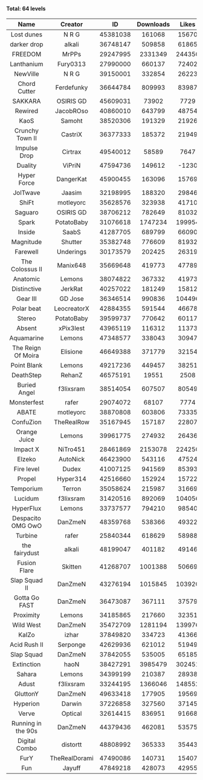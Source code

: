 #### Total: 64 levels

| Name | Creator | ID | Downloads | Likes |
|:---:|:---:|:---:|:---:|:---:|
| Lost dunes | N R G | 45381038 | 161068 | 15670
| darker drop | alkali | 36748147 | 509858 | 61865
| FREEDOM | MrPPs | 29247995 | 2331349 | 244350
| Lanthanium | Fury0313 | 27990000 | 660137 | 72402
| NewVille | N R G | 39150001 | 332854 | 26223
| Chord Cutter | Ferdefunky | 36644784 | 809993 | 83987
| SAKKARA | OSIRIS GD | 45609031 | 73902 | 7729
| Rewired | JacobROso | 40860010 | 643799 | 48754
| KaoS | Samoht | 38520306 | 191329 | 21926
| Crunchy Town II | CastriX | 36377333 | 185372 | 21949
| Impulse Drop  | Cirtrax | 49540012 | 58589 | 7647
| Duality | ViPriN | 47594736 | 149612 | -1230
| Hyper Force | DangerKat | 45900455 | 163096 | 15769
| JolTwave | Jaasim | 32198995 | 188320 | 29846
| ShiFt | motleyorc | 35628576 | 323938 | 41710
| Saguaro | OSIRIS GD | 38706212 | 782649 | 81032
| Spark | PotatoBaby | 31076618 | 1747234 | 199954
| Inside | SaabS | 41287705 | 689799 | 66090
| Magnitude | Shutter | 35382748 | 776609 | 81932
| Farewell | Underings | 30173579 | 202425 | 26319
| The Colossus II | Manix648 | 35669648 | 419773 | 47789
| Anatomic | Lemons | 38074822 | 367332 | 41973
| Distinctive | JerkRat | 40257022 | 181249 | 15812
| Gear III | GD Jose | 36346514 | 990836 | 104496
| Polar beat | LeocreatorX | 42884355 | 591544 | 46678
| Stereo | PotatoBaby | 39599737 | 770642 | 60117
| Absent | xPix3lest | 43965119 | 116312 | 11373
| Aquamarine | Lemons | 47348577 | 338043 | 30947
| The Reign Of Moira | Elisione | 46649388 | 371779 | 32154
| Point Blank | Lemons | 49217236 | 449457 | 38251
| DeathStep | RehanZ | 46575191 | 19551 | 2508
| Buried Angel | f3lixsram | 38514054 | 607507 | 80549
| Monsterfest | rafer | 29074072 | 68107 | 7774
| ABATE | motleyorc | 38870808 | 603806 | 73335
| ConfuZion | TheRealRow | 35167945 | 157187 | 22807
| Orange Juice | Lemons | 39961775 | 274932 | 26436
| Impact X | NiTro451 | 28461869 | 2153078 | 224250
| Elzeko | AutoNick | 46423900 | 543116 | 47524
| Fire level | Dudex | 41007125 | 941569 | 85393
| Propel | Hyper314 | 42516660 | 152924 | 15722
| Temporium | Terron | 35058624 | 215987 | 31669
| Lucidum | f3lixsram | 31420516 | 892069 | 104056
| HyperFlux | Lemons | 33737577 | 794210 | 98540
| Despacito OMG OwO | DanZmeN | 48359768 | 538366 | 49322
| Turbine | rafer | 25840344 | 618629 | 58988
| the fairydust | alkali | 48199047 | 401182 | 49146
| Fusion Flare | Skitten | 41268707 | 1001388 | 50669
| Slap Squad II | DanZmeN | 43276194 | 1015845 | 103920
| Gotta Go FAST | DanZmeN | 36473087 | 367111 | 37579
| Proximity | Lemons | 34185865 | 217660 | 32351
| Wild West | DanZmeN | 35472709 | 1281194 | 139976
| KaIZo | izhar | 37849820 | 334723 | 41366
| Acid Rush II | Serponge | 42629936 | 621012 | 51949
| Slap Squad | DanZmeN | 37842055 | 535005 | 65185
| Extinction | haoN | 38427291 | 3985479 | 302451
| Sahara | Lemons | 34399199 | 210387 | 28938
| Adust | f3lixsram | 33244195 | 1366046 | 148552
| GluttonY | DanZmeN | 49633418 | 177905 | 19569
| Hyperion | Darwin | 37226858 | 327560 | 37145
| Verve | Optical | 32614415 | 836951 | 91668
| Running in the 90s | DanZmeN | 44379436 | 462081 | 53575
| Digital Combo | distortt | 48808992 | 365333 | 35443
| FurY | TheRealDorami | 47490086 | 140731 | 15407
| Fun | Jayuff | 47849218 | 428073 | 42955
